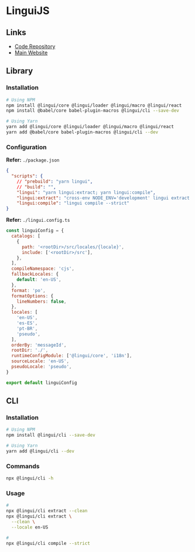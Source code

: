 # LinguiJS

## Links

- [Code Repository](https://github.com/lingui/js-lingui)
- [Main Website](https://lingui.js.org/)

## Library

### Installation

```sh
# Using NPM
npm install @lingui/core @lingui/loader @lingui/macro @lingui/react
npm install @babel/core babel-plugin-macros @lingui/cli --save-dev

# Using Yarn
yarn add @lingui/core @lingui/loader @lingui/macro @lingui/react
yarn add @babel/core babel-plugin-macros @lingui/cli --dev
```

<!--
@lingui/remote-loader
-->

### Configuration

**Refer:** `./package.json`

```json
{
  "scripts": {
    // "prebuild": "yarn lingui",
    // "build": "",
    "lingui": "yarn lingui:extract; yarn lingui:compile",
    "lingui:extract": "cross-env NODE_ENV='development' lingui extract --clean",
    "lingui:compile": "lingui compile --strict"
}
```

**Refer:** `./lingui.config.ts`

```js
const linguiConfig = {
  catalogs: [
    {
      path: '<rootDir>/src/locales/{locale}',
      include: ['<rootDir>/src'],
    },
  ],
  compileNamespace: 'cjs',
  fallbackLocales: {
    default: 'en-US',
  },
  format: 'po',
  formatOptions: {
    lineNumbers: false,
  },
  locales: [
    'en-US',
    'es-ES',
    'pt-BR',
    'pseudo',
  ],
  orderBy: 'messageId',
  rootDir: './',
  runtimeConfigModule: ['@lingui/core', 'i18n'],
  sourceLocale: 'en-US',
  pseudoLocale: 'pseudo',
}

export default linguiConfig
```

## CLI

### Installation

```sh
# Using NPM
npm install @lingui/cli --save-dev

# Using Yarn
yarn add @lingui/cli --dev
```

### Commands

```sh
npx @lingui/cli -h
```

### Usage

```sh
#
npx @lingui/cli extract --clean
npx @lingui/cli extract \
  --clean \
  --locale en-US

#
npx @lingui/cli compile --strict
```
